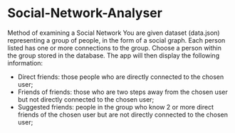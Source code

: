 # Social-Network-Analyser
Method of examining a Social Network
You are given dataset (data.json) representing a group of people, in the form of a social graph. 
Each person listed has one or more connections to the group.
Choose a person within the group stored in the database.
The app will then display the following information:

- Direct friends: those people who are directly connected to the chosen user;
- Friends of friends: those who are two steps away from the chosen user but not directly connected to the chosen user;
- Suggested friends: people in the group who know 2 or more direct friends of the chosen user 
  but are not directly connected to the chosen user;
